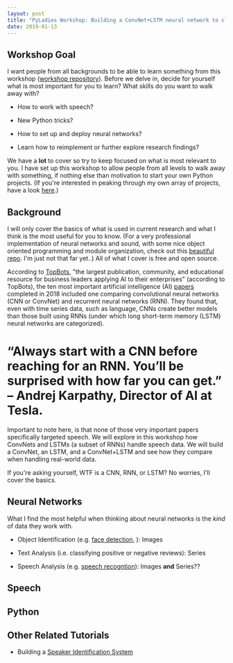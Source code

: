 ```yaml
---
layout: post
title: "PyLadies Workshop: Building a ConvNet+LSTM neural network to classify female vs male speech"
date: 2019-01-13
---
```



## Workshop Goal

I want people from all backgrounds to be able to learn something from this workshop (<a href="https://github.com/a-n-rose/workshops/tree/master/deep_learning_acoustics">workshop repository</a>). Before we delve in, decide for yourself what is most important for you to learn? What skills do you want to walk away with?

* How to work with speech? 

* New Python tricks? 

* How to set up and deploy neural networks? 

* Learn how to reimplement or further explore research findings? 

We have a **lot** to cover so try to keep focused on what is most relevant to you. I have set up this workshop to allow people from all levels to walk away with something, if nothing else than motivation to start your own Python projects. (If you're interested in peaking through my own array of projects, have a look <a href="https://a-n-rose.github.io/projects/">here</a>.) 

## Background 

I will only cover the basics of what is used in current research and what I think is the most useful for you to know. (For a very professional implementation of neural networks and sound, with some nice object oriented programming and module organization, check out this <a href="https://github.com/locuslab/TCN/tree/master/TCN/poly_music">beautiful repo</a>. I'm just not that far yet..) All of what I cover is free and open source.

According to <a href="https://www.topbots.com/">TopBots</a>, "the largest publication, community, and educational resource for business leaders applying AI to their enterprises" (according to TopBots), the ten most important artificial intelligence (AI) <a href="https://www.topbots.com/most-important-ai-research-papers-2018/#ai-paper-2018-10">papers</a> completed in 2018 included one comparing convolutional neural networks (CNN or ConvNet) and recurrent neural networks (RNN). They found that, even with time series data, such as language, CNNs create better models than those built using RNNs (under which long short-term memory (LSTM) neural networks are categorized). 

# “Always start with a CNN before reaching for an RNN. You’ll be surprised with how far you can get.” – Andrej Karpathy, Director of AI at Tesla.
    
Important to note here, is that none of those very important papers specifically targeted speech. We will explore in this workshop how ConvNets and LSTMs (a subset of RNNs) handle speech data. We will build a ConvNet, an LSTM, and a ConvNet+LSTM and see how they compare when handling real-world data. 

If you're asking yourself, WTF is a CNN, RNN, or LSTM? No worries, I'll cover the basics. 

## Neural Networks

What I find the most helpful when thinking about neural networks is the *kind* of data they work with. 

* Object Identification (e.g. <a href="https://towardsdatascience.com/mtcnn-face-detection-cdcb20448ce0">face detection</a>, ): Images

* Text Analysis (i.e. classifying positive or negative reviews): Series

* Speech Analysis (e.g. <a href="https://ai.google/research/pubs/pub46169">speech recogntion</a>): Images **and** Series??

## Speech

## Python

## Other Related Tutorials 

* Building a <a href="https://medium.com/analytics-vidhya/building-a-speaker-identification-system-from-scratch-with-deep-learning-f4c4aa558a56">Speaker Identification System</a>
